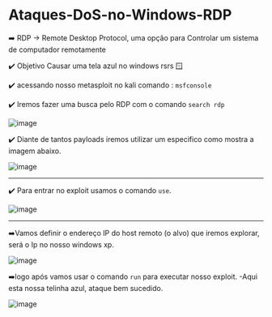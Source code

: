 # Ataques-DoS-no-Windows-RDP

➡️ RDP -> Remote Desktop Protocol, uma opção para Controlar um sistema de computador remotamente 
 
:heavy_check_mark: Objetivo Causar uma tela azul no windows rsrs :window:

:heavy_check_mark: acessando nosso metasploit no kali
comando : ```msfconsole ```

:heavy_check_mark: Iremos fazer uma busca pelo RDP com o comando ```search rdp```

![image](https://github.com/user-attachments/assets/fc945ed3-a074-4300-b9ab-a96280da1f29)


:heavy_check_mark: Diante de tantos payloads iremos utilizar um especifico como mostra a imagem abaixo.

![image](https://github.com/user-attachments/assets/8e33af2c-1dc5-4796-b836-7baba8d09873)

---

:heavy_check_mark: Para entrar no exploit usamos o comando ```use```.

![image](https://github.com/user-attachments/assets/5d9e0fc1-e2ab-4ad3-8efd-8e9bb7c4b392)


---
➡️Vamos definir o endereço IP do host remoto (o alvo) que iremos explorar, será o Ip no nosso windows xp.

![image](https://github.com/user-attachments/assets/6b7c36e6-b5ef-4cd4-a4e1-042f7c08c49b)


➡️logo após vamos usar o comando ```run``` para executar nosso exploit. 
  -Aqui esta nossa telinha azul, ataque bem sucedido.

![image](https://github.com/user-attachments/assets/d087d3c8-9d4f-4413-9f82-b978901e1fb5)

















